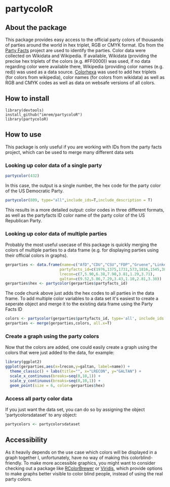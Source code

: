 partycoloR
================




About the package
-----------------
This package provides easy access to the official party colors of thousands of parties around the world in hex triplet, RGB or CMYK format. 
IDs from the [Party Facts](https://partyfacts.herokuapp.com) project  are used to identify the parties. Color data were collected on Wikidata and Wikipedia. If available, Wikidata (providing the precise hex triplets of the colors (e.g. #FF0000)) was used, if no data regarding color were available there, Wikipedia (providing color names (e.g. red)) was used as a data source. [Colorhexa](https://www.colorhexa.com) was used to add hex triplets (for colors from wikipedia), color names (for colors from wikidata) as well as RGB and CMYK codes as well as data on websafe versions of all colors. 


How to install
--------------

``` eval
library(devtools)
install_github("imrem/partycoloR")
library(partycoloR)
```


How to use
--------------

This package is only useful if you are working with IDs from the party facts project, which can be used to merge many different data sets

### Looking up color data of a single party
``` R
partycolor(432)
```
In this case, the output is a single number, the hex code for the party color of the US Democratic Party.

``` R
partycolor(809, type="all",include_ids=T,include_description = T)
```
This results in a more detailed output: color codes in three different formats, as well as the partyfacts ID color name of the party color of the US Republican Party.


### Looking up color data of multiple parties
Probably the most useful usecase of this package is quickly merging the colors of multiple parties to a data frame (e.g. for displaying parties using their official colors in graphs).

``` R
gerparties <- data.frame(name=c("AfD","CDU","CSU","FDP","Gruene","Linke","SPD"), 
                        partyfacts_id=c(1976,1375,1731,573,1816,1545,383),
                        lrecon=c(7,5.90,6.38,7.90,3.81,1.29,3.71),
                        galtan=c(9.52,5.86,7.29,3.43,1.10,2.81,3.38))
gerparties$hex <- partycolor(gerparties$partyfacts_id)
```
The code chunk above just adds the hex codes to all parties in the data frame. To add multiple color variables to a data set it's easiest to create a seperate object and merge it to the existing data frame using the Party Facts ID
``` R
colors <- partycolor(gerparties$partyfacts_id, type='all', include_ids = TRUE, include_description = TRUE, include_source = TRUE)
gerparties <- merge(gerparties,colors, all.x=T)
```

### Create a graph using the party colors
Now that the colors are added, one could easily create a graph using the colors that were just added to the data, for example:
``` R
library(ggplot2)
ggplot(gerparties,aes(x=lrecon,y=galtan, label=name)) + 
  theme_classic() + labs(title="", x="LRECON", y="GALTAN") +
  scale_x_continuous(breaks=seq(0,10,1)) +
  scale_y_continuous(breaks=seq(0,10,1)) +
  geom_point(size = 6, color=gerparties$hex)
```

### Access all party color data
If you just want the data set, you can do so by assigning the object 'partycolorsdataset' to any object:
``` R
partycolors <- partycolorsdataset
```

Accessibility
--------------
As it heavily depends on the use case which colors will be displayed in a graph together I, unfortunately, have no way of making this colorblind-friendly. To make more accessible graphics, you might want to consider checking out a package like [RColorBrewer](https://cran.r-project.org/web/packages/RColorBrewer/index.html) or [Viridis](https://cran.r-project.org/web/packages/viridis/index.html), which provide options to make graphs better visible to color blind people, instead of using the real party colors.


